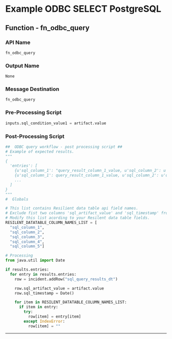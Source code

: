 <!--
    DO NOT MANUALLY EDIT THIS FILE
    THIS FILE IS AUTOMATICALLY GENERATED WITH resilient-sdk codegen
-->

# Example ODBC SELECT PostgreSQL

## Function - fn_odbc_query

### API Name
`fn_odbc_query`

### Output Name
`None`

### Message Destination
`fn_odbc_query`

### Pre-Processing Script
```python
inputs.sql_condition_value1 = artifact.value
```

### Post-Processing Script
```python
##  ODBC query workflow - post processing script ##
# Example of expected results.
"""
{
  'entries': [
    {u'sql_column_1': "query_result_column_1_value, u'sql_column_2': u'query_result_column_2_value', ...},
    {u'sql_column_1': query_result_column_1_value, u'sql_column_2': u'query_result_column_2_value', ...}
    ...
  ]
}
"""
#  Globals

# This list contains Resilient data table api field names.
# Exclude fist two columns 'sql_artifact_value' and 'sql_timestamp' from this list.
# Modify this list acording to your Resilent data table fields.
RESILENT_DATATABLE_COLUMN_NAMES_LIST = [
  "sql_column_1",
  "sql_column_2",
  "sql_column_3",
  "sql_column_4",
  "sql_column_5"]

# Processing
from java.util import Date

if results.entries:
  for entry in results.entries:
    row = incident.addRow("sql_query_results_dt")

    row.sql_artifact_value = artifact.value
    row.sql_timestamp = Date()

    for item in RESILENT_DATATABLE_COLUMN_NAMES_LIST:
      if item in entry:
        try:
          row[item] = entry[item]
        except IndexError:
          row[item] = ""
```

---

